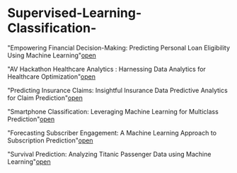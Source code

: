 # Supervised-Learning-Classification-

"Empowering Financial Decision-Making: Predicting Personal Loan Eligibility Using Machine Learning"[open](https://github.com/Harsh-Baghel001/Supervised-Learning-Classification-/blob/main/Bank%20loan%20prediction.ipynb)

"AV Hackathon Healthcare Analytics : Harnessing Data Analytics for Healthcare Optimization"[open](https://github.com/Harsh-Baghel001/Supervised-Learning-Classification-/blob/main/Healthcare%20Analytics.ipynb)

"Predicting Insurance Claims: Insightful Insurance Data Predictive Analytics for Claim Prediction"[open](https://github.com/Harsh-Baghel001/Supervised-Learning-Classification-/blob/main/Insurance%20Claim.ipynb)

"Smartphone Classification: Leveraging Machine Learning for Multiclass Prediction"[open](https://github.com/Harsh-Baghel001/Supervised-Learning-Classification-/blob/main/Phone%20Classification.ipynb)


"Forecasting Subscriber Engagement: A Machine Learning Approach to Subscription Prediction"[open](https://github.com/Harsh-Baghel001/Supervised-Learning-Classification-/blob/main/Subscriber%20Prediction.ipynb)


"Survival Prediction: Analyzing Titanic Passenger Data using Machine Learning"[open](https://github.com/Harsh-Baghel001/Supervised-Learning-Classification-/blob/main/Titanic%20.ipynb)



